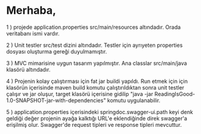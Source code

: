 # Merhaba,

1 ) projede application.properties src/main/resources altındadır. Orada veritabanı ismi vardır.

2 ) Unit testler src/test dizini altındadır. Testler için ayrıyeten properties dosyası oluşturma gereği duyulmamıştır.

3 ) MVC mimarisine uygun tasarım yapılmıştır. Ana classlar src/main/java klasörü altındadır.

4 ) Projenin kolay  çalıştırması için fat jar buildi yapıldı. Run etmek için için klasörün içerisinde maven build komutu çalıştırıldıktan sonra unit testler çalışır ve jar oluşur, target klasörü içerisine gidilip "java -jar ReadingIsGood-1.0-SNAPSHOT-jar-with-dependencies" komutu uygulanabilir.

5 ) application.properties içerisindeki springdoc.swagger-ui.path keyi denk geldiği değer projenin ayağa kalktığı URL'e eklendiğinde direk swagger'a erişilmiş olur. Swagger'de request tipleri ve response tipleri mevcuttur.
